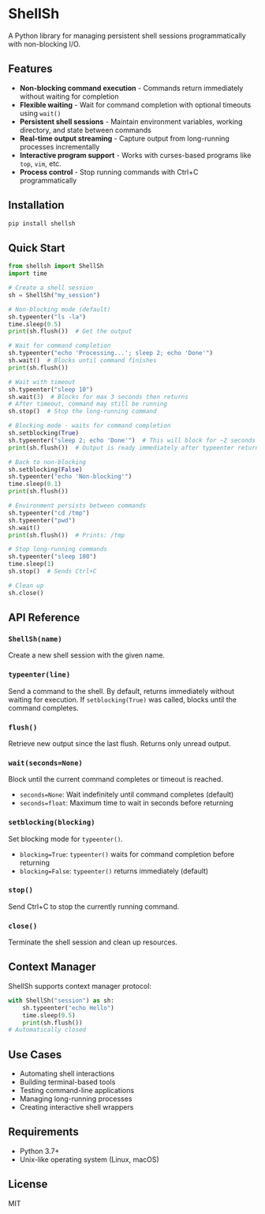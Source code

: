 # ShellSh

A Python library for managing persistent shell sessions programmatically with non-blocking I/O.

## Features

- **Non-blocking command execution** - Commands return immediately without waiting for completion
- **Flexible waiting** - Wait for command completion with optional timeouts using `wait()`
- **Persistent shell sessions** - Maintain environment variables, working directory, and state between commands
- **Real-time output streaming** - Capture output from long-running processes incrementally
- **Interactive program support** - Works with curses-based programs like `top`, `vim`, etc.
- **Process control** - Stop running commands with Ctrl+C programmatically

## Installation

```bash
pip install shellsh
```

## Quick Start

```python
from shellsh import ShellSh
import time

# Create a shell session
sh = ShellSh("my_session")

# Non-blocking mode (default)
sh.typeenter("ls -la")
time.sleep(0.5)
print(sh.flush())  # Get the output

# Wait for command completion
sh.typeenter("echo 'Processing...'; sleep 2; echo 'Done'")
sh.wait()  # Blocks until command finishes
print(sh.flush())

# Wait with timeout
sh.typeenter("sleep 10")
sh.wait(3)  # Blocks for max 3 seconds then returns
# After timeout, command may still be running
sh.stop()  # Stop the long-running command

# Blocking mode - waits for command completion
sh.setblocking(True)
sh.typeenter("sleep 2; echo 'Done'")  # This will block for ~2 seconds
print(sh.flush())  # Output is ready immediately after typeenter returns

# Back to non-blocking
sh.setblocking(False)
sh.typeenter("echo 'Non-blocking'")
time.sleep(0.1)
print(sh.flush())

# Environment persists between commands
sh.typeenter("cd /tmp")
sh.typeenter("pwd")
sh.wait()
print(sh.flush())  # Prints: /tmp

# Stop long-running commands
sh.typeenter("sleep 100")
time.sleep(1)
sh.stop()  # Sends Ctrl+C

# Clean up
sh.close()
```

## API Reference

### `ShellSh(name)`
Create a new shell session with the given name.

### `typeenter(line)`
Send a command to the shell. By default, returns immediately without waiting for execution. If `setblocking(True)` was called, blocks until the command completes.

### `flush()`
Retrieve new output since the last flush. Returns only unread output.

### `wait(seconds=None)`
Block until the current command completes or timeout is reached.
- `seconds=None`: Wait indefinitely until command completes (default)
- `seconds=float`: Maximum time to wait in seconds before returning

### `setblocking(blocking)`
Set blocking mode for `typeenter()`.
- `blocking=True`: `typeenter()` waits for command completion before returning
- `blocking=False`: `typeenter()` returns immediately (default)

### `stop()`
Send Ctrl+C to stop the currently running command.

### `close()`
Terminate the shell session and clean up resources.

## Context Manager

ShellSh supports context manager protocol:

```python
with ShellSh("session") as sh:
    sh.typeenter("echo Hello")
    time.sleep(0.5)
    print(sh.flush())
# Automatically closed
```

## Use Cases

- Automating shell interactions
- Building terminal-based tools
- Testing command-line applications
- Managing long-running processes
- Creating interactive shell wrappers

## Requirements

- Python 3.7+
- Unix-like operating system (Linux, macOS)

## License

MIT